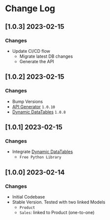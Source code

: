 # Change Log

## [1.0.3] 2023-02-15
### Changes

- Update CI/CD flow
  - Migrate latest DB changes 
  - Generate the API

## [1.0.2] 2023-02-15
### Changes

- Bump Versions
 - [API Generator](https://github.com/app-generator/django-api-generator) `1.0.10`
 - [Dynamic DataTables](https://github.com/app-generator/django-dynamic-datatb) `1.0.8`


## [1.0.1] 2023-02-15
### Changes

- Integrate [Dynamic DataTables](https://github.com/app-generator/django-dynamic-datatb) 
  - `Free Python Library`

## [1.0.0] 2023-02-14
### Changes

- Initial Codebase
- Stable Version. Tested with two linked Models
  - `Product`
  - `Sales`: linked to Product (one-to-one)
